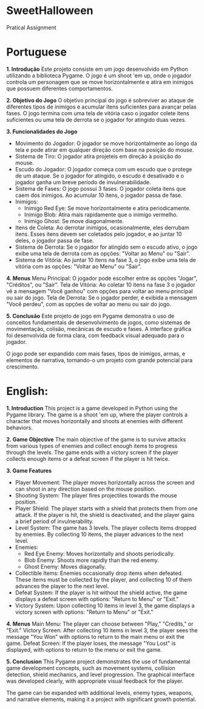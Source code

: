 # SweetHalloween
Pratical Assignment

# Portuguese

**1. Introdução**
Este projeto consiste em um jogo desenvolvido em Python utilizando a biblioteca Pygame.
O jogo é um shoot 'em up, onde o jogador controla um personagem que se move horizontalmente e atira em inimigos que possuem diferentes comportamentos.

**2. Objetivo do Jogo**
O objetivo principal do jogo é sobreviver ao ataque de diferentes tipos de inimigos e acumular itens suficientes para avançar pelas fases.
O jogo termina com uma tela de vitória caso o jogador colete itens suficientes ou uma tela de derrota se o jogador for atingido duas vezes.

**3. Funcionalidades do Jogo**
- Movimento do Jogador: O jogador se move horizontalmente ao longo da tela e pode atirar em qualquer direção com base na posição do mouse.
- Sistema de Tiro: O jogador atira projeteis em direção à posição do mouse.
- Escudo do Jogador: O jogador começa com um escudo que o protege de um ataque. Se o jogador for atingido, o escudo é desativado e o jogador ganha um breve período de invulnerabilidade.
- Sistema de Fases: O jogo possui 3 fases. O jogador coleta itens que caem dos inimigos. Ao acumular 10 itens, o jogador passa de fase.
- Inimigos:
  - Inimigo Red Eye: Se move horizontalmente e atira periodicamente.
  - Inimigo Blob: Atira mais rapidamente que o inimigo vermelho.
  - Inimigo Ghost: Se move diagonalmente.
- Itens de Coleta: Ao derrotar inimigos, ocasionalmente, eles derrubam itens. Esses itens devem ser coletados pelo jogador, e ao juntar 10 deles, o jogador passa de fase.
- Sistema de Derrota: Se o jogador for atingido sem o escudo ativo, o jogo exibe uma tela de derrota com as opções: "Voltar ao Menu" ou "Sair".
- Sistema de Vitória: Ao juntar 10 itens na fase 3, o jogo exibe uma tela de vitória com as opções: "Voltar ao Menu" ou "Sair".

**4. Menus**
Menu Principal: O jogador pode escolher entre as opções "Jogar", "Créditos", ou "Sair".
Tela de Vitória: Ao coletar 10 itens na fase 3 o jogador vê a mensagem "Você ganhou" com opções para voltar ao menu principal ou sair do jogo.
Tela de Derrota: Se o jogador perder, é exibida a mensagem "Você perdeu", com as opções de voltar ao menu ou sair do jogo.

**5. Conclusão**
Este projeto de jogo em Pygame demonstra o uso de conceitos fundamentais de desenvolvimento de jogos, como sistemas de movimentação, colisão, mecânicas de escudo e fases. A interface gráfica foi desenvolvida de forma clara, com feedback visual adequado para o jogador.

O jogo pode ser expandido com mais fases, tipos de inimigos, armas, e elementos de narrativa, tornando-o um projeto com grande potencial para crescimento.

# English:

**1. Introduction**
This project is a game developed in Python using the Pygame library.
The game is a shoot 'em up, where the player controls a character that moves horizontally and shoots at enemies with different behaviors.

**2. Game Objective**
The main objective of the game is to survive attacks from various types of enemies and collect enough items to progress through the levels.
The game ends with a victory screen if the player collects enough items or a defeat screen if the player is hit twice.

**3. Game Features**
- Player Movement: The player moves horizontally across the screen and can shoot in any direction based on the mouse position.
- Shooting System: The player fires projectiles towards the mouse position.
- Player Shield: The player starts with a shield that protects them from one attack. If the player is hit, the shield is deactivated, and the player gains a brief period of invulnerability.
- Level System: The game has 3 levels. The player collects items dropped by enemies. By collecting 10 items, the player advances to the next level.
- Enemies:
  - Red Eye Enemy: Moves horizontally and shoots periodically.
  - Blob Enemy: Shoots more rapidly than the red enemy.
  - Ghost Enemy: Moves diagonally.
- Collectible Items: Enemies occasionally drop items when defeated. These items must be collected by the player, and collecting 10 of them advances the player to the next level.
- Defeat System: If the player is hit without the shield active, the game displays a defeat screen with options: "Return to Menu" or "Exit."
- Victory System: Upon collecting 10 items in level 3, the game displays a victory screen with options: "Return to Menu" or "Exit."

**4. Menus**
Main Menu: The player can choose between "Play," "Credits," or "Exit."
Victory Screen: After collecting 10 items in level 3, the player sees the message "You Won" with options to return to the main menu or exit the game.
Defeat Screen: If the player loses, the message "You Lost" is displayed, with options to return to the menu or exit the game.

**5. Conclusion**
This Pygame project demonstrates the use of fundamental game development concepts, such as movement systems, collision detection, shield mechanics, and level progression. The graphical interface was developed clearly, with appropriate visual feedback for the player.

The game can be expanded with additional levels, enemy types, weapons, and narrative elements, making it a project with significant growth potential.
